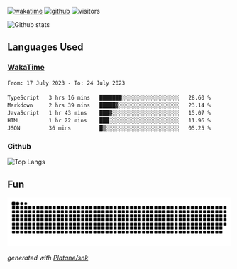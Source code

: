 [![wakatime](https://wakatime.com/badge/user/82c377cd-a54c-404c-b7df-177b313ca539.svg)](https://wakatime.com/@82c377cd-a54c-404c-b7df-177b313ca539)
[![github](https://img.shields.io/github/followers/xinthose?logo=github&style=plastic)](https://github.com/alanhamlett?tab=followers)
![visitors](https://visitor-badge.glitch.me/badge?page_id=xinthose&left_color=green&right_color=red)

![Github stats](https://github-readme-stats.vercel.app/api?username=xinthose&show_icons=true&theme=radical&count_private=true)

## Languages Used

### [WakaTime](https://wakatime.com/)
<!--START_SECTION:waka-->

```txt
From: 17 July 2023 - To: 24 July 2023

TypeScript   3 hrs 16 mins   ███████░░░░░░░░░░░░░░░░░░   28.60 %
Markdown     2 hrs 39 mins   █████▓░░░░░░░░░░░░░░░░░░░   23.14 %
JavaScript   1 hr 43 mins    ███▓░░░░░░░░░░░░░░░░░░░░░   15.07 %
HTML         1 hr 22 mins    ███░░░░░░░░░░░░░░░░░░░░░░   11.96 %
JSON         36 mins         █▒░░░░░░░░░░░░░░░░░░░░░░░   05.25 %
```

<!--END_SECTION:waka-->

### Github

![Top Langs](https://github-readme-stats.vercel.app/api/top-langs/?username=xinthose)

## Fun
![github contribution grid snake animation](https://raw.githubusercontent.com/xinthose/xinthose/output/github-contribution-grid-snake.svg)

_generated with [Platane/snk](https://github.com/Platane/snk)_
